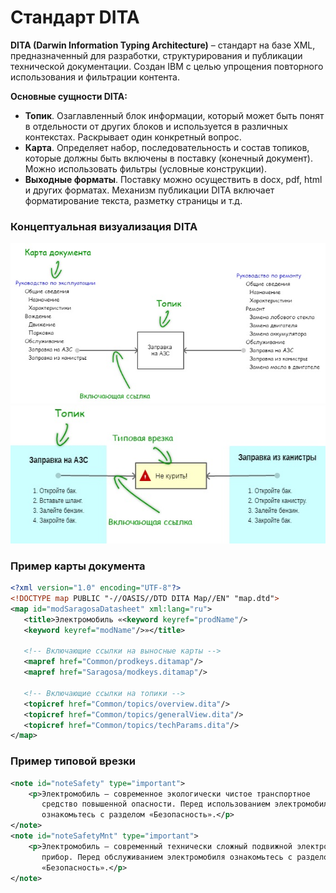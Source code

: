 # Стандарт DITA

**DITA (Darwin Information Typing Architecture)** – стандарт на базе XML, предназначенный для разработки, структурирования и публикации технической документации. Создан IBM с целью упрощения повторного использования и фильтрации контента.

**Основные сущности DITA:**

- **Топик**. Озаглавленный блок информации, который может быть понят в отдельности от других блоков и используется в различных контекстах. Раскрывает один конкретный вопрос.
- **Карта**. Определяет набор, последовательность и состав топиков, которые должны быть включены в поставку (конечный документ). Можно использовать фильтры (условные конструкции).
- **Выходные форматы**. Поставку можно осуществить в docx, pdf, html и других форматах. Механизм публикации DITA включает форматирование текста, разметку страницы и т.д.

### Концептуальная визуализация DITA
![Концептуальная визуализация DITA 1](images/StandartsNotations1-1.jpg)
![Концептуальная визуализация DITA 2](images/StandartsNotations1-2.jpg)
### Пример карты документа
``` xml
<?xml version="1.0" encoding="UTF-8"?>
<!DOCTYPE map PUBLIC "-//OASIS//DTD DITA Map//EN" "map.dtd">
<map id="modSaragosaDatasheet" xml:lang="ru">
   <title>Электромобиль «<keyword keyref="prodName"/> 
   <keyword keyref="modName"/>»</title>
	
   <!-- Включающие ссылки на выносные карты -->
   <mapref href="Common/prodkeys.ditamap"/>
   <mapref href="Saragosa/modkeys.ditamap"/>
	
   <!-- Включающие ссылки на топики -->
   <topicref href="Common/topics/overview.dita"/>
   <topicref href="Common/topics/generalView.dita"/>
   <topicref href="Common/topics/techParams.dita"/>
</map>
```

### Пример типовой врезки
``` xml
<note id="noteSafety" type="important">
    <p>Электромобиль — современное экологически чистое транспортное 
       средство повышенной опасности. Перед использованием электромобиля 
       ознакомьтесь с разделом «Безопасность».</p>
</note>	
<note id="noteSafetyMnt" type="important">
    <p>Электромобиль — современный технически сложный подвижной электромеханический 
       прибор. Перед обслуживанием электромобиля ознакомьтесь с разделом 
       «Безопасность».</p>
</note>
```